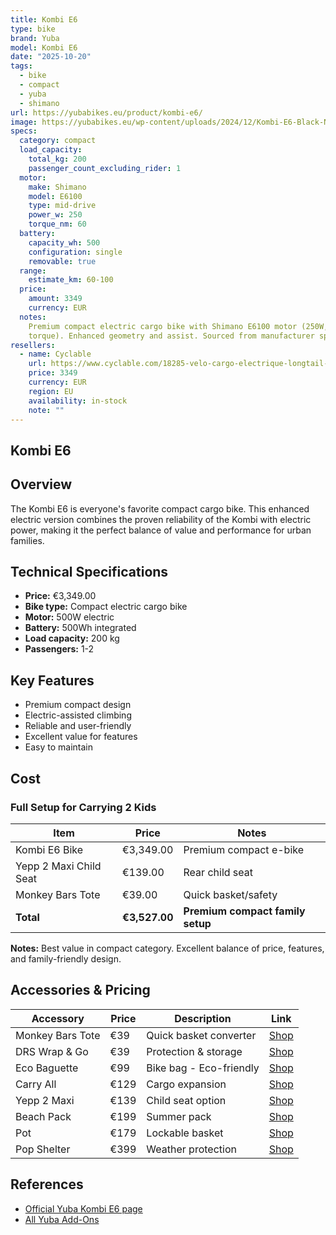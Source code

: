 ```yaml
---
title: Kombi E6
type: bike
brand: Yuba
model: Kombi E6
date: "2025-10-20"
tags:
  - bike
  - compact
  - yuba
  - shimano
url: https://yubabikes.eu/product/kombi-e6/
image: https://yubabikes.eu/wp-content/uploads/2024/12/Kombi-E6-Black-No-BG.png
specs:
  category: compact
  load_capacity:
    total_kg: 200
    passenger_count_excluding_rider: 1
  motor:
    make: Shimano
    model: E6100
    type: mid-drive
    power_w: 250
    torque_nm: 60
  battery:
    capacity_wh: 500
    configuration: single
    removable: true
  range:
    estimate_km: 60-100
  price:
    amount: 3349
    currency: EUR
  notes:
    Premium compact electric cargo bike with Shimano E6100 motor (250W, 60Nm
    torque). Enhanced geometry and assist. Sourced from manufacturer specifications.
resellers:
  - name: Cyclable
    url: https://www.cyclable.com/18285-velo-cargo-electrique-longtail-yuba-kombi-e6.html
    price: 3349
    currency: EUR
    region: EU
    availability: in-stock
    note: ""
---
```


## Kombi E6

## Overview

The Kombi E6 is everyone's favorite compact cargo bike. This enhanced electric version combines the proven reliability of the Kombi with electric power, making it the perfect balance of value and performance for urban families.

## Technical Specifications

<!-- BIKE_SPECS_TABLE_START -->
<!-- BIKE_SPECS_TABLE_END -->

- **Price:** €3,349.00
- **Bike type:** Compact electric cargo bike
- **Motor:** 500W electric
- **Battery:** 500Wh integrated
- **Load capacity:** 200 kg
- **Passengers:** 1-2

## Key Features

- Premium compact design
- Electric-assisted climbing
- Reliable and user-friendly
- Excellent value for features
- Easy to maintain

## Cost

### Full Setup for Carrying 2 Kids

| Item                   | Price         | Notes                            |
| ---------------------- | ------------- | -------------------------------- |
| Kombi E6 Bike          | €3,349.00     | Premium compact e-bike           |
| Yepp 2 Maxi Child Seat | €139.00       | Rear child seat                  |
| Monkey Bars Tote       | €39.00        | Quick basket/safety              |
| **Total**              | **€3,527.00** | **Premium compact family setup** |

**Notes:** Best value in compact category. Excellent balance of price, features, and family-friendly design.

## Accessories & Pricing

| Accessory        | Price | Description             | Link                                                   |
| ---------------- | ----- | ----------------------- | ------------------------------------------------------ |
| Monkey Bars Tote | €39   | Quick basket converter  | [Shop](https://yubabikes.eu/product/monkey-bars-tote/) |
| DRS Wrap & Go    | €39   | Protection & storage    | [Shop](https://yubabikes.eu/product/drs-wrap-go/)      |
| Eco Baguette     | €99   | Bike bag - Eco-friendly | [Shop](https://yubabikes.eu/product/eco-baguette/)     |
| Carry All        | €129  | Cargo expansion         | [Shop](https://yubabikes.eu/product/carry-all/)        |
| Yepp 2 Maxi      | €139  | Child seat option       | [Shop](https://yubabikes.eu/product/yepp-2-maxi/)      |
| Beach Pack       | €199  | Summer pack             | [Shop](https://yubabikes.eu/product/beach-pack/)       |
| Pot              | €179  | Lockable basket         | [Shop](https://yubabikes.eu/product/pot/)              |
| Pop Shelter      | €399  | Weather protection      | [Shop](https://yubabikes.eu/product/pop-shelter/)      |

## References

- [Official Yuba Kombi E6 page](https://yubabikes.eu/product/kombi-e6/)
- [All Yuba Add-Ons](https://yubabikes.eu/shop/add-ons/)
